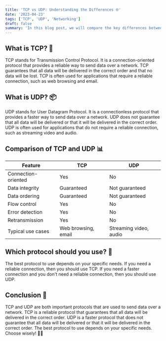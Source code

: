 ```yaml
---
title: 'TCP vs UDP: Understanding the Differences 🌐'
date: '2023-04-23'
tags: ['TCP', 'UDP', 'Networking']
draft: false
summary: 'In this blog post, we will compare the key differences between TCP and UDP, two essential protocols used to send data over a network. We will discuss their features, use cases, and help you decide which protocol is best for your specific needs. 🚀'
---
```


## What is TCP? 🔗

TCP stands for Transmission Control Protocol. It is a connection-oriented protocol that provides a reliable way to send data over a network. TCP guarantees that all data will be delivered in the correct order and that no data will be lost. TCP is often used for applications that require a reliable connection, such as web browsing and email.

## What is UDP? 📦

UDP stands for User Datagram Protocol. It is a connectionless protocol that provides a faster way to send data over a network. UDP does not guarantee that all data will be delivered or that it will be delivered in the correct order. UDP is often used for applications that do not require a reliable connection, such as streaming video and audio.

## Comparison of TCP and UDP 📊

| Feature             | TCP                 | UDP                    |
| ------------------- | ------------------- | ---------------------- |
| Connection-oriented | Yes                 | No                     |
| Data integrity      | Guaranteed          | Not guaranteed         |
| Data ordering       | Guaranteed          | Not guaranteed         |
| Flow control        | Yes                 | No                     |
| Error detection     | Yes                 | No                     |
| Retransmission      | Yes                 | No                     |
| Typical use cases   | Web browsing, email | Streaming video, audio |

## Which protocol should you use? 🤔

The best protocol to use depends on your specific needs. If you need a reliable connection, then you should use TCP. If you need a faster connection and you don't need a reliable connection, then you should use UDP.

## Conclusion 🎉

TCP and UDP are both important protocols that are used to send data over a network. TCP is a reliable protocol that guarantees that all data will be delivered in the correct order. UDP is a faster protocol that does not guarantee that all data will be delivered or that it will be delivered in the correct order. The best protocol to use depends on your specific needs. Choose wisely! 🚀😄
